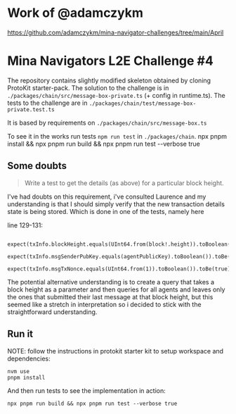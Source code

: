 # Work of @adamczykm

https://github.com/adamczykm/mina-navigator-challenges/tree/main/April

# Mina Navigators L2E Challenge #4

The repository contains slightly modified skeleton obtained by cloning ProtoKit starter-pack.
The solution to the challenge is in `./packages/chain/src/message-box-private.ts` (+ config in runtime.ts).
The tests to the challenge are in `./packages/chain/test/message-box-private.test.ts`

It is based by requirements on `./packages/chain/src/message-box.ts`

To see it in the works run tests `npm run test` in `./packages/chain`.
npx pnpm install && npx pnpm run build && npx pnpm run test --verbose true

## Some doubts

> Write a test to get the details (as above) for a particular block height.

I've had doubts on this requirement, i've consulted Laurence and my understanding
is that I should simply verify that the new transaction details state is
being stored. Which is done in one of the tests, namely here

line 129-131:

```
    expect(txInfo.blockHeight.equals(UInt64.from(block!.height)).toBoolean()).toBe(true);
    expect(txInfo.msgSenderPubKey.equals(agentPublicKey).toBoolean()).toBe(true);
    expect(txInfo.msgTxNonce.equals(UInt64.from(1)).toBoolean()).toBe(true);
```

The potential alternative understanding is to create a query that takes a block height
as a parameter and then queries for all agents and leaves only the ones that submitted their
last message at that block height, but this seemed like a stretch in interpretation
so i decided to stick with the straightforward understanding.

## Run it

NOTE: follow the instructions in protokit starter kit to setup workspace and dependencies:

```
nvm use
pnpm install
```

And then run tests to see the implementation in action:

```
npx pnpm run build && npx pnpm run test --verbose true
```
